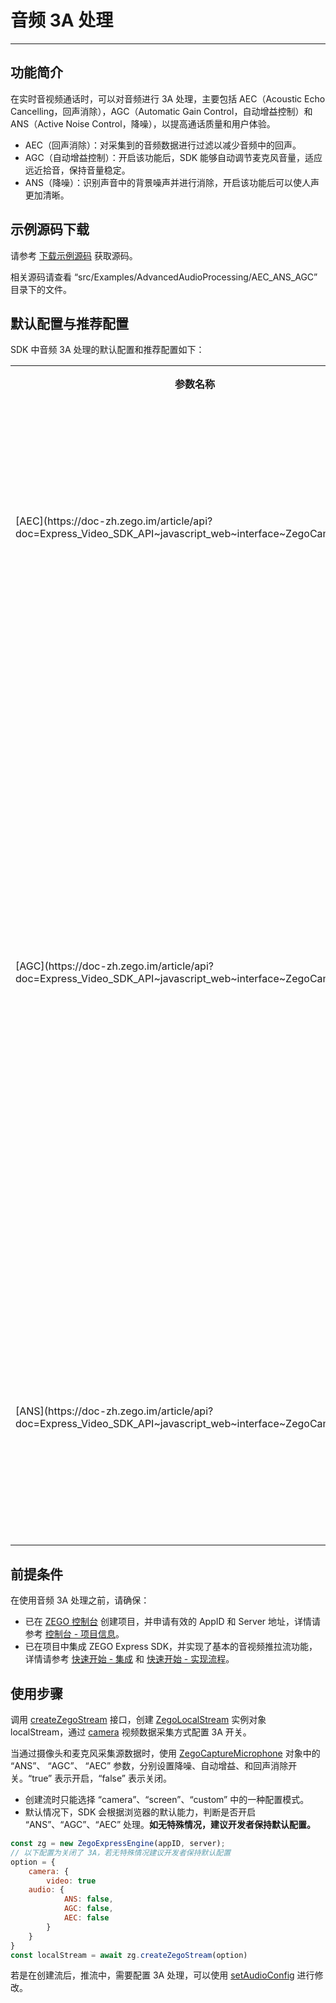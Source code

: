 # 音频 3A 处理

- - -

## 功能简介

在实时音视频通话时，可以对音频进行 3A 处理，主要包括 AEC（Acoustic Echo Cancelling，回声消除），AGC（Automatic Gain Control，自动增益控制）和 ANS（Active Noise Control，降噪），以提高通话质量和用户体验。

- AEC（回声消除）：对采集到的音频数据进行过滤以减少音频中的回声。
- AGC（自动增益控制）：开启该功能后，SDK 能够自动调节麦克风音量，适应远近拾音，保持音量稳定。
- ANS（降噪）：识别声音中的背景噪声并进行消除，开启该功能后可以使人声更加清晰。

## 示例源码下载

请参考 [下载示例源码](https://doc-zh.zego.im/article/16051) 获取源码。

相关源码请查看 “src/Examples/AdvancedAudioProcessing/AEC_ANS_AGC” 目录下的文件。

## 默认配置与推荐配置

SDK 中音频 3A 处理的默认配置和推荐配置如下：

<table>

  <tbody><tr>
    <th>参数名称</th>
    <th>参数描述</th>
    <th>默认配置</th>
    <th>推荐配置</th>
  </tr>
  <tr>
    <td>[AEC](https://doc-zh.zego.im/article/api?doc=Express_Video_SDK_API~javascript_web~interface~ZegoCamera#aec)</td>
    <td>开/关回声消除。</td>
    <td>未调用此参数前，SDK 内部会自动判断是否需要使用 AEC，一旦调用此参数，则 SDK 不再自动判断。</td>
    <td>在一般使用场景中，建议不修改该配置，保持默认即可。</td>
  </tr>
  <tr>
    <td>[AGC](https://doc-zh.zego.im/article/api?doc=Express_Video_SDK_API~javascript_web~interface~ZegoCamera#agc)</td>
    <td>开/关自动增益控制。</td>
    <td>未调用此参数前，SDK 内部会自动判断是否需要使用 AGC，一旦调用此参数，则 SDK 不再自动判断。</td>
    <td><ul><li>在普通语聊场景中，建议使用默认配置。</li><li>在音乐电台场景中，建议不开启自动增益控制以还原人声。</li><li>在教育场景中，如大班课、小班课和 1v1 等，建议开启自动增益控制。</li></ul></td>
  </tr>
  <tr>
    <td>[ANS](https://doc-zh.zego.im/article/api?doc=Express_Video_SDK_API~javascript_web~interface~ZegoCamera#ans)</td>
    <td>开/关噪声抑制。</td>
    <td>未调用此参数前，SDK 内部会自动判断是否需要使用 ANS，一旦调用此参数，则 SDK 不再自动判断。</td>
    <td>在一般使用场景中，建议不修改该配置，保持默认即可。</td>
  </tr>
</tbody></table>


## 前提条件

在使用音频 3A 处理之前，请确保：

- 已在 [ZEGO 控制台](https://console.zego.im) 创建项目，并申请有效的 AppID 和 Server 地址，详情请参考 [控制台 - 项目信息](/console/project-info)。
- 已在项目中集成 ZEGO Express SDK，并实现了基本的音视频推拉流功能，详情请参考 [快速开始 - 集成](https://doc-zh.zego.im/article/199) 和 [快速开始 - 实现流程](https://doc-zh.zego.im/article/7638)。

## 使用步骤

调用 [createZegoStream](https://doc-zh.zego.im/article/api?doc=Express_Video_SDK_API~javascript_web~class~ZegoExpressEngine#create-zego-stream) 接口，创建 [ZegoLocalStream](https://doc-zh.zego.im/article/api?doc=Express_Video_SDK_API~javascript_web~class~ZegoLocalStream) 实例对象 localStream，通过 [camera](https://doc-zh.zego.im/article/api?doc=Express_Video_SDK_API~javascript_web~interface~ZegoStreamOptions#camera) 视频数据采集方式配置 3A 开关。


当通过摄像头和麦克风采集源数据时，使用 [ZegoCaptureMicrophone](https://doc-zh.zego.im/article/api?doc=Express_Video_SDK_API~javascript_web~interface~ZegoCaptureMicrophone) 对象中的 “ANS”、 “AGC”、 “AEC” 参数，分别设置降噪、自动增益、和回声消除开关。“true” 表示开启，“false” 表示关闭。

<Warning title="注意">


- 创建流时只能选择 “camera”、“screen”、“custom” 中的一种配置模式。
- 默认情况下，SDK 会根据浏览器的默认能力，判断是否开启 “ANS”、“AGC”、“AEC” 处理。**如无特殊情况，建议开发者保持默认配置。**

</Warning>



```javascript
const zg = new ZegoExpressEngine(appID, server);
// 以下配置为关闭了 3A，若无特殊情况建议开发者保持默认配置
option = {
    camera: {
        video: true
  	audio: {
            ANS: false,
            AGC: false,
            AEC: false
        }
    }
}
const localStream = await zg.createZegoStream(option)
```

<Warning title="注意">


若是在创建流后，推流中，需要配置 3A 处理，可以使用 [setAudioConfig](https://doc-zh.zego.im/article/api?doc=Express_Video_SDK_API~javascript_web~class~ZegoExpressEngine#set-audio-config) 进行修改。

</Warning>



<Content />

